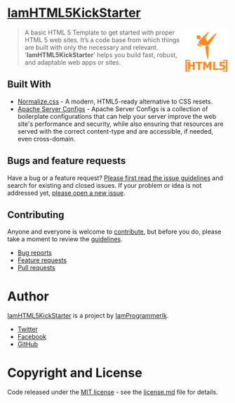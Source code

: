 # [IamHTML5KickStarter](https://iamprogrammerlk.blogspot.com/p/iamhtml5kickstarter.html)

<a href="https://iamprogrammerlk.blogspot.com/p/iamhtml5kickstarter.html"><img src="https://github.com/IamProgrammerlk/IamHTML5KickStarter/blob/master/IamPublic/IamAssets/IamImage/17.03.01/IamHTML5KickStarter-Logo-1024x1024.png" alt="IamHTML5KickStarter Logo" width="100" height="100" align="right"></a>
  
> A basic HTML 5 Template to get started with proper HTML 5 web sites. It’s a code base from which things are built with only the necessary and relevant. '__IamHTML5KickStarter__' helps you build fast, robust, and adaptable web apps or sites.


## Built With

* [Normalize.css](https://github.com/necolas/normalize.css) - A modern, HTML5-ready alternative to CSS resets.
* [Apache Server Configs](https://github.com/h5bp/server-configs-apache/) - Apache Server Configs is a collection of boilerplate configurations that can help your server improve the web site's performance and security, while also ensuring that resources are served with the correct content-type and are accessible, if needed, even cross-domain.


## Bugs and feature requests

Have a bug or a feature request? [Please first read the issue guidelines](contributing.md) and search for existing and closed issues. If your problem or idea is not addressed yet, [please open a new issue](https://github.com/IamProgrammerlk/IamHTML5KickStarter/issues/new).


## Contributing

Anyone and everyone is welcome to [contribute](https://github.com/IamProgrammerlk/IamHTML5KickStarter/graphs/contributors), but before you do, please take a moment to review the [guidelines](contributing.md).

* [Bug reports](contributing.md#bugs)
* [Feature requests](contributing.md#features)
* [Pull requests](contributing.md#pull-requests)


# Author

[IamHTML5KickStarter](https://iamprogrammerlk.blogspot.com/p/iamhtml5kickstarter.html) is a project by [IamProgrammerlk](https://IamProgrammerlk.blogspot.com).
* [Twitter](https://twitter.com/IamProgrammerlk)
* [Facebook](https://facebook.com/IamProgrammerlk)
* [GitHub](https://github.com/IamProgrammerlk)


# Copyright and License

Code released under the [MIT license](license.md) - see the [license.md](license.md) file for details.
